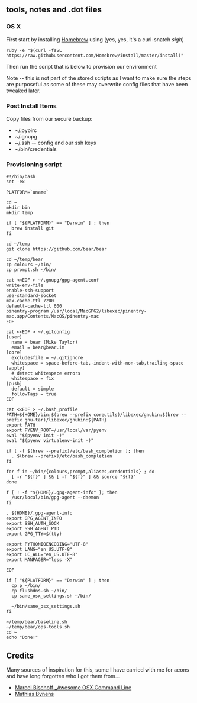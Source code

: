 ## tools, notes and .dot files

### OS X

First start by installing [Homebrew](http://brew.sh/) using (yes, yes, it's a curl-snatch *sigh*)

```
ruby -e "$(curl -fsSL https://raw.githubusercontent.com/Homebrew/install/master/install)"
```

Then run the script that is below to provision our environment

Note -- this is not part of the stored scripts as I want to make sure the steps are purposeful as some of these may overwrite config files that have been tweaked later.

### Post Install Items

Copy files from our secure backup:
- ~/.pypirc
- ~/.gnupg
- ~/.ssh -- config and our ssh keys
- ~/bin/credentials

### Provisioning script
```
#!/bin/bash
set -ex

PLATFORM=`uname`

cd ~
mkdir bin
mkdir temp

if [ "${PLATFORM}" == "Darwin" ] ; then
  brew install git
fi

cd ~/temp
git clone https://github.com/bear/bear

cd ~/temp/bear
cp colours ~/bin/
cp prompt.sh ~/bin/

cat <<EOF > ~/.gnupg/gpg-agent.conf
write-env-file
enable-ssh-support
use-standard-socket
max-cache-ttl 7200
default-cache-ttl 600
pinentry-program /usr/local/MacGPG2/libexec/pinentry-mac.app/Contents/MacOS/pinentry-mac
EOF

cat <<EOF > ~/.gitconfig
[user]
  name = bear (Mike Taylor)
  email = bear@bear.im
[core]
  excludesfile = ~/.gitignore
  whitespace = space-before-tab,-indent-with-non-tab,trailing-space
[apply]
  # detect whitespace errors
  whitespace = fix
[push]
  default = simple
  followTags = true
EOF

cat <<EOF > ~/.bash_profile
PATH=${HOME}/bin:$(brew --prefix coreutils)/libexec/gnubin:$(brew --prefix gnu-tar)/libexec/gnubin:${PATH}
export PATH
export PYENV_ROOT=/usr/local/var/pyenv
eval "$(pyenv init -)"
eval "$(pyenv virtualenv-init -)"

if [ -f $(brew --prefix)/etc/bash_completion ]; then
  . $(brew --prefix)/etc/bash_completion
fi

for f in ~/bin/{colours,prompt,aliases,credentials} ; do
  [ -r "${f}" ] && [ -f "${f}" ] && source "${f}"
done

f [ ! -f "${HOME}/.gpg-agent-info" ]; then
  /usr/local/bin/gpg-agent --daemon
fi

. ${HOME}/.gpg-agent-info
export GPG_AGENT_INFO
export SSH_AUTH_SOCK
export SSH_AGENT_PID
export GPG_TTY=$(tty)

export PYTHONIOENCODING="UTF-8"
export LANG="en_US.UTF-8"
export LC_ALL="en_US.UTF-8"
export MANPAGER="less -X"

EOF

if [ "${PLATFORM}" == "Darwin" ] ; then
  cp p ~/bin/
  cp flushdns.sh ~/bin/
  cp sane_osx_settings.sh ~/bin/

  ~/bin/sane_osx_settings.sh
fi

~/temp/bear/baseline.sh
~/temp/bear/ops-tools.sh
cd ~
echo "Done!"
```

## Credits

Many sources of inspiration for this, some I have carried with me for aeons and have long forgotten who I got them from...

* [Marcel Bischoff _Awesome OSX Command Line](https://github.com/herrbischoff/awesome-osx-command-line)
* [Mathias Bynens](https://mathiasbynens.be/)
